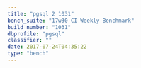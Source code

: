 ```yaml
---
title: "pgsql 2 1031"
bench_suite: "17w30 CI Weekly Benchmark"
build_number: "1031"
dbprofile: "pgsql"
classifier: ""
date: 2017-07-24T04:35:22
type: "bench"
---
```

